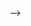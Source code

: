 <!-- ---
layout: page
permalink: /publications/
title: Publications
description: Publications by categories in reversed chronological order, including work under review/submitted. 
nav: true
nav_order: 3
---

<!-- _pages/publications.md -->

<!-- <h2>Published Work</h2>
<div class="publications">
  {% bibliography %}
</div> -->

<!-- <h2>Work Under Review/Submitted</h2>
<div class="submitted-work">
  <ul>
    {% for paper in site.data.submitted %}
      <li>
        <strong>{{ paper.title }}</strong>
        <br>
        Submitted to {{ paper.venue }} {% if paper.double_anonymous %}(double-anonymous review){% endif %}
        <br>
        {{ paper.description }}
      </li>
    {% endfor %}
  </ul>
</div> --> -->